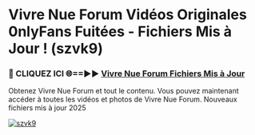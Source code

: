 # Vivre Nue Forum Vidéos Originales 0nlyFans Fuitées - Fichiers Mis à Jour ! (szvk9)

<h3>🔴 CLIQUEZ ICI 🌐==►► <a href="https://tinyurl.com/2pmr4ezf" rel="nofollow">Vivre Nue Forum Fichiers Mis à Jour</a></h3>

Obtenez Vivre Nue Forum et tout le contenu. Vous pouvez maintenant accéder à toutes les vidéos et photos de Vivre Nue Forum. Nouveaux fichiers mis à jour 2025

[![szvk9](https://i.imgur.com/6SNvagu.gif)](https://tinyurl.com/2pmr4ezf)

